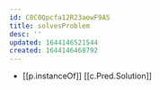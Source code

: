```yaml
---
id: C8C0Qpcfa12R23aowF9AS
title: solvesProblem
desc: ''
updated: 1644146521544
created: 1644146468792
---
```


- [[p.instanceOf]] [[c.Pred.Solution]]
